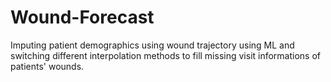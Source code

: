 # Wound-Forecast
Imputing patient demographics using wound trajectory using ML and switching different interpolation methods to fill missing visit informations of patients' wounds.
